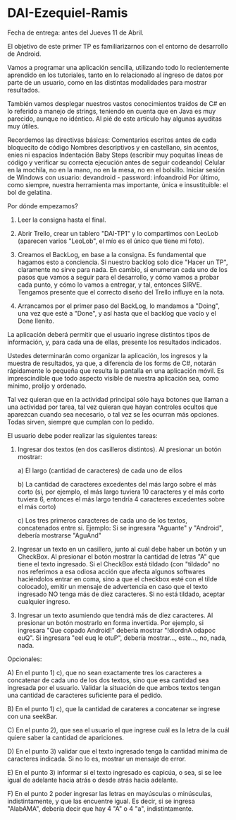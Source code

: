 # DAI-Ezequiel-Ramis

Fecha de entrega: antes del Jueves 11 de Abril.
 
 
El objetivo de este primer TP es familiarizarnos con el entorno de desarrollo de Android.
 
Vamos a programar una aplicación sencilla, utilizando todo lo recientemente aprendido en los tutoriales, tanto en lo relacionado al ingreso de datos por parte de un usuario, como en las distintas modalidades para mostrar resultados.
 
También vamos desplegar nuestros vastos conocimientos traídos de C# en lo referido a manejo de strings, teniendo en cuenta que en Java es muy parecido, aunque no idéntico.  Al pié de este artículo hay algunas ayuditas muy útiles.
 
Recordemos las directivas básicas:
Comentarios escritos antes de cada bloquecito de código
Nombres descriptivos y en castellano, sin acentos, enies ni espacios
Indentación
Baby Steps (escribir muy poquitas líneas de código y verificar su correcta ejecución antes de seguir codeando)
Celular en la mochila, no en la mano, no en la mesa, no en el bolsillo.
Iniciar sesión de Windows con usuario: devandroid - password: infoandroid
Por último, como siempre, nuestra herramienta mas importante, única e insustituible: el bol de gelatina.
 
 

Por dónde empezamos?
 
1) Leer la consigna hasta el final.
 
2) Abrir Trello, crear un tablero "DAI-TP1" y lo compartimos con LeoLob (aparecen varios "LeoLob", el mío es el único que tiene mi foto).
 
3) Creamos el BackLog, en base a la consigna. Es fundamental que hagamos esto a conciencia.  Si nuestro backlog solo dice "Hacer un TP", claramente no sirve para nada.  En cambio, si enumeran cada uno de los pasos que vamos a seguir para el desarrollo, y cómo vamos a probar cada punto, y cómo lo vamos a entregar, y tal, entonces SIRVE.  Tengamos presente que el correcto diseño del Trello influye en la nota.
4) Arrancamos por el primer paso del BackLog, lo mandamos a "Doing", una vez que esté a "Done", y así hasta que el backlog que vacío y el Done llenito.  
 
La aplicación deberá permitir que el usuario ingrese distintos tipos de información, y, para cada una de ellas, presente los resultados indicados.  
 
Ustedes determinarán como organizar la aplicación, los ingresos y la muestra de resultados, ya que, a diferencia de los forms de C#, notarán rápidamente lo pequeña que resulta la pantalla en una aplicación móvil.   Es imprescindible que todo aspecto visible de nuestra aplicación sea, como mínimo, prolijo y ordenado.
 
Tal vez quieran que en la actividad principal sólo haya botones que llaman a una actividad por tarea, tal vez quieran que hayan controles ocultos que aparezcan cuando sea necesario, o tal vez se les ocurran más opciones.  Todas sirven, siempre que cumplan con lo pedido.
 
 
El usuario debe poder realizar las siguientes tareas:
 
1) Ingresar dos textos (en dos casilleros distintos).  Al presionar un botón mostrar:
 
   a) El largo (cantidad de caracteres) de cada uno de ellos
 
   b) La cantidad de caracteres excedentes del más largo sobre el más corto (si, por ejemplo, el más largo tuviera 10 caracteres y el más corto tuviera 6, entonces el más largo tendría 4 caracteres excedentes sobre el más corto)
 
   c) Los tres primeros caracteres de cada uno de los textos, concatenados entre si. Ejemplo: Si se ingresara "Aguante" y "Android", debería mostrarse "AguAnd"
 
 
2) Ingresar un texto en un casillero, junto al cuál debe haber un botón y un CheckBox.  Al presionar el botón mostrar la cantidad de letras "A" que tiene el texto ingresado.  Si el CheckBox está tildado (con "tildado" no nos referimos a esa odiosa acción que afecta algunos softwares haciéndolos entrar en coma, sino a que el checkbox esté con el tilde colocado), emitir un mensaje de advertencia en caso que el texto ingresado NO tenga más de diez caracteres.  Si no está tildado, aceptar cualquier ingreso.
 
 
3) Ingresar un texto asumiendo que tendrá más de diez caracteres.  Al presionar un botón mostrarlo en forma invertida.  Por ejemplo, si ingresara "Que copado Android!" debería mostrar "!diordnA odapoc euQ".  Si ingresara "eel euq le otuP", debería mostrar…, este…, no, nada, nada.
 
 
 
 
Opcionales:
 
A) En el punto 1) c), que no sean exactamente tres los caracteres a concatenar de cada uno de los dos textos, sino que esa cantidad sea ingresada por el usuario.  Validar la situación de que ambos textos tengan una cantidad de caracteres suficiente para el pedido. 
 
B) En el punto 1) c), que la cantidad de carateres a concatenar se ingrese con una seekBar.
 
C) En el punto 2), que sea el usuario el que ingrese cuál es la letra de la cuál quiere saber la cantidad de apariciones.
 
D) En el punto 3) validar que el texto ingresado tenga la cantidad mínima de caracteres indicada.  Si no lo es, mostrar un mensaje de error.
 
E) En el punto 3) informar si el texto ingresado es capicúa, o sea, si se lee igual de adelante hacia atrás o desde atrás hacia adelante. 
 
F) En el punto 2 poder ingresar las letras en mayúsculas o minúsculas, indistintamente, y que las encuentre igual. Es decir, si se ingresa "AlabAMA", debería decir que hay 4 "A" o 4 "a", indistintamente.

